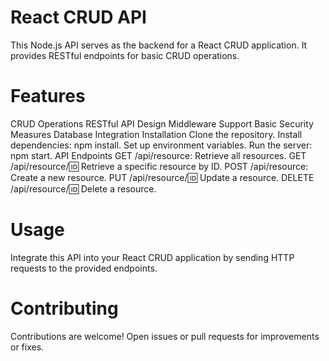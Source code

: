 # React CRUD API
This Node.js API serves as the backend for a React CRUD application. It provides RESTful endpoints for basic CRUD operations.

# Features
CRUD Operations
RESTful API Design
Middleware Support
Basic Security Measures
Database Integration
Installation
Clone the repository.
Install dependencies: npm install.
Set up environment variables.
Run the server: npm start.
API Endpoints
GET /api/resource: Retrieve all resources.
GET /api/resource/:id: Retrieve a specific resource by ID.
POST /api/resource: Create a new resource.
PUT /api/resource/:id: Update a resource.
DELETE /api/resource/:id: Delete a resource.

# Usage
Integrate this API into your React CRUD application by sending HTTP requests to the provided endpoints.

# Contributing
Contributions are welcome! Open issues or pull requests for improvements or fixes.
